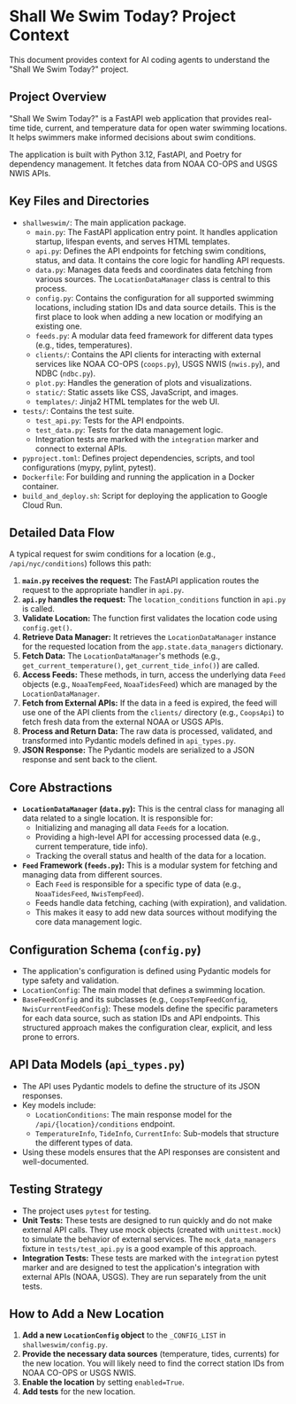 # Shall We Swim Today? Project Context

This document provides context for AI coding agents to understand the "Shall We Swim Today?" project.

## Project Overview

"Shall We Swim Today?" is a FastAPI web application that provides real-time tide, current, and temperature data for open water swimming locations. It helps swimmers make informed decisions about swim conditions.

The application is built with Python 3.12, FastAPI, and Poetry for dependency management. It fetches data from NOAA CO-OPS and USGS NWIS APIs.

## Key Files and Directories

- `shallweswim/`: The main application package.
  - `main.py`: The FastAPI application entry point. It handles application startup, lifespan events, and serves HTML templates.
  - `api.py`: Defines the API endpoints for fetching swim conditions, status, and data. It contains the core logic for handling API requests.
  - `data.py`: Manages data feeds and coordinates data fetching from various sources. The `LocationDataManager` class is central to this process.
  - `config.py`: Contains the configuration for all supported swimming locations, including station IDs and data source details. This is the first place to look when adding a new location or modifying an existing one.
  - `feeds.py`: A modular data feed framework for different data types (e.g., tides, temperatures).
  - `clients/`: Contains the API clients for interacting with external services like NOAA CO-OPS (`coops.py`), USGS NWIS (`nwis.py`), and NDBC (`ndbc.py`).
  - `plot.py`: Handles the generation of plots and visualizations.
  - `static/`: Static assets like CSS, JavaScript, and images.
  - `templates/`: Jinja2 HTML templates for the web UI.
- `tests/`: Contains the test suite.
  - `test_api.py`: Tests for the API endpoints.
  - `test_data.py`: Tests for the data management logic.
  - Integration tests are marked with the `integration` marker and connect to external APIs.
- `pyproject.toml`: Defines project dependencies, scripts, and tool configurations (mypy, pylint, pytest).
- `Dockerfile`: For building and running the application in a Docker container.
- `build_and_deploy.sh`: Script for deploying the application to Google Cloud Run.

## Detailed Data Flow

A typical request for swim conditions for a location (e.g., `/api/nyc/conditions`) follows this path:

1.  **`main.py` receives the request:** The FastAPI application routes the request to the appropriate handler in `api.py`.
2.  **`api.py` handles the request:** The `location_conditions` function in `api.py` is called.
3.  **Validate Location:** The function first validates the location code using `config.get()`.
4.  **Retrieve Data Manager:** It retrieves the `LocationDataManager` instance for the requested location from the `app.state.data_managers` dictionary.
5.  **Fetch Data:** The `LocationDataManager`'s methods (e.g., `get_current_temperature()`, `get_current_tide_info()`) are called.
6.  **Access Feeds:** These methods, in turn, access the underlying data `Feed` objects (e.g., `NoaaTempFeed`, `NoaaTidesFeed`) which are managed by the `LocationDataManager`.
7.  **Fetch from External APIs:** If the data in a feed is expired, the feed will use one of the API clients from the `clients/` directory (e.g., `CoopsApi`) to fetch fresh data from the external NOAA or USGS APIs.
8.  **Process and Return Data:** The raw data is processed, validated, and transformed into Pydantic models defined in `api_types.py`.
9.  **JSON Response:** The Pydantic models are serialized to a JSON response and sent back to the client.

## Core Abstractions

- **`LocationDataManager` (`data.py`):** This is the central class for managing all data related to a single location. It is responsible for:
  - Initializing and managing all data `Feed`s for a location.
  - Providing a high-level API for accessing processed data (e.g., current temperature, tide info).
  - Tracking the overall status and health of the data for a location.
- **`Feed` Framework (`feeds.py`):** This is a modular system for fetching and managing data from different sources.
  - Each `Feed` is responsible for a specific type of data (e.g., `NoaaTidesFeed`, `NwisTempFeed`).
  - Feeds handle data fetching, caching (with expiration), and validation.
  - This makes it easy to add new data sources without modifying the core data management logic.

## Configuration Schema (`config.py`)

- The application's configuration is defined using Pydantic models for type safety and validation.
- `LocationConfig`: The main model that defines a swimming location.
- `BaseFeedConfig` and its subclasses (e.g., `CoopsTempFeedConfig`, `NwisCurrentFeedConfig`): These models define the specific parameters for each data source, such as station IDs and API endpoints. This structured approach makes the configuration clear, explicit, and less prone to errors.

## API Data Models (`api_types.py`)

- The API uses Pydantic models to define the structure of its JSON responses.
- Key models include:
  - `LocationConditions`: The main response model for the `/api/{location}/conditions` endpoint.
  - `TemperatureInfo`, `TideInfo`, `CurrentInfo`: Sub-models that structure the different types of data.
- Using these models ensures that the API responses are consistent and well-documented.

## Testing Strategy

- The project uses `pytest` for testing.
- **Unit Tests:** These tests are designed to run quickly and do not make external API calls. They use mock objects (created with `unittest.mock`) to simulate the behavior of external services. The `mock_data_managers` fixture in `tests/test_api.py` is a good example of this approach.
- **Integration Tests:** These tests are marked with the `integration` pytest marker and are designed to test the application's integration with external APIs (NOAA, USGS). They are run separately from the unit tests.

## How to Add a New Location

1.  **Add a new `LocationConfig` object** to the `_CONFIG_LIST` in `shallweswim/config.py`.
2.  **Provide the necessary data sources** (temperature, tides, currents) for the new location. You will likely need to find the correct station IDs from NOAA CO-OPS or USGS NWIS.
3.  **Enable the location** by setting `enabled=True`.
4.  **Add tests** for the new location.
